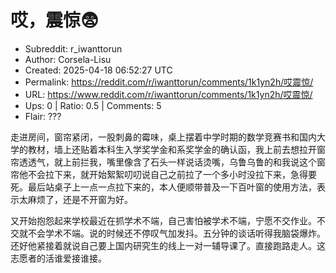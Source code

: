# 哎，震惊😨

- Subreddit: r_iwanttorun
- Author: Corsela-Lisu
- Created: 2025-04-18 06:52:27 UTC
- Permalink: https://reddit.com/r/iwanttorun/comments/1k1yn2h/哎震惊/
- URL: https://www.reddit.com/r/iwanttorun/comments/1k1yn2h/哎震惊/
- Ups: 0 | Ratio: 0.5 | Comments: 5
- Flair: ???


走进房间，窗帘紧闭，一股刺鼻的霉味，桌上摆着中学时期的数学竞赛书和国内大学的教材，墙上还贴着本科生入学奖学金和系奖学金的确认函，我上前去想拉开窗帘透透气，就上前拦我，嘴里像含了石头一样说话烫嘴，乌鲁乌鲁的和我说这个窗帘他不会拉下来，就开始絮絮叨叨说自己之前拉了一个多小时没拉下来，急得要死。最后站桌子上一点一点拉下来的，本人便顺带普及一下百叶窗的使用方法，表示太麻烦了，还是不开窗为好。

又开始抱怨起来学校最近在抓学术不端，自己害怕被学术不端，宁愿不交作业。不交就不会学术不端。说的时候还不停叹气加发抖。五分钟的谈话听得我脑袋爆炸。还好他紧接着就说自己要上国内研究生的线上一对一辅导课了。直接跑路走人。这志愿者的活谁爱接谁接。

